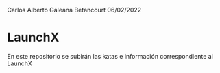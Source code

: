 Carlos Alberto Galeana Betancourt 06/02/2022
# LaunchX
En este repositorio se subirán las katas e información correspondiente al LaunchX
